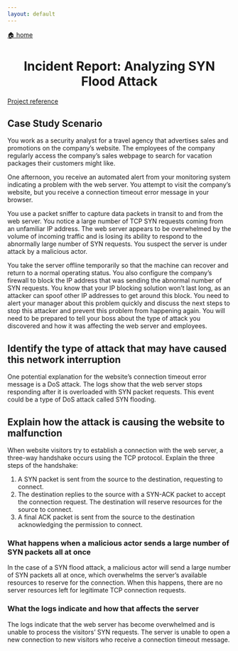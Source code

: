 ```yaml
---
layout: default
---
```


[🏠 home](../)

<h1 style="text-align: center;">Incident Report: Analyzing SYN Flood Attack</h1>

[Project reference](https://www.coursera.org/learn/networks-and-network-security?specialization=google-cybersecurity)

## Case Study Scenario
You work as a security analyst for a travel agency that advertises sales and promotions on the company’s website. The employees of the company regularly access the company’s sales webpage to search for vacation packages their customers might like.

One afternoon, you receive an automated alert from your monitoring system indicating a problem with the web server. You attempt to visit the company’s website, but you receive a connection timeout error message in your browser.

You use a packet sniffer to capture data packets in transit to and from the web server. You notice a large number of TCP SYN requests coming from an unfamiliar IP address. The web server appears to be overwhelmed by the volume of incoming traffic and is losing its ability to respond to the abnormally large number of SYN requests. You suspect the server is under attack by a malicious actor.

You take the server offline temporarily so that the machine can recover and return to a normal operating status. You also configure the company’s firewall to block the IP address that was sending the abnormal number of SYN requests. You know that your IP blocking solution won’t last long, as an attacker can spoof other IP addresses to get around this block. You need to alert your manager about this problem quickly and discuss the next steps to stop this attacker and prevent this problem from happening again. You will need to be prepared to tell your boss about the type of attack you discovered and how it was affecting the web server and employees.

## Identify the type of attack that may have caused this network interruption
One potential explanation for the website’s connection timeout error message is a DoS attack. The logs show that the web server stops responding after it is overloaded with SYN packet requests. This event could be a type of DoS attack called SYN flooding.

## Explain how the attack is causing the website to malfunction
When website visitors try to establish a connection with the web server, a three-way handshake occurs using the TCP protocol. Explain the three steps of the handshake:
1. A SYN packet is sent from the source to the destination, requesting to connect.
2. The destination replies to the source with a SYN-ACK packet to accept the connection request. The destination will reserve resources for the source to connect.
3. A final ACK packet is sent from the source to the destination acknowledging the permission to connect.

### What happens when a malicious actor sends a large number of SYN packets all at once
In the case of a SYN flood attack, a malicious actor will send a large number of SYN packets all at once, which overwhelms the server’s available resources to
reserve for the connection. When this happens, there are no server resources left for legitimate TCP connection requests.

### What the logs indicate and how that affects the server
The logs indicate that the web server has become overwhelmed and is unable to process the visitors’ SYN requests. The server is unable to open a new connection to new visitors who receive a connection timeout message.
